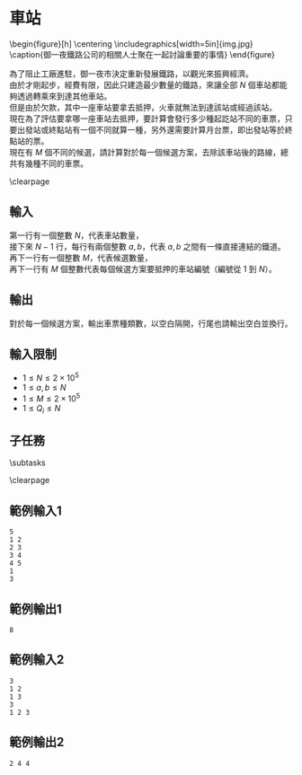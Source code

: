# 車站

\begin{figure}[h]
\centering
\includegraphics[width=5in]{img.jpg}
\caption{御一夜鐵路公司的相關人士聚在一起討論重要的事情}
\end{figure}

為了阻止工廠進駐，御一夜市決定重新發展鐵路，以觀光來振興經濟。  
由於才剛起步，經費有限，因此只建造最少數量的鐵路，來讓全部 $N$ 個車站都能夠透過轉乘來到達其他車站。  
但是由於欠款，其中一座車站要拿去抵押，火車就無法到達該站或經過該站。  
現在為了評估要拿哪一座車站去抵押，要計算會發行多少種起訖站不同的車票，只要出發站或終點站有一個不同就算一種，另外還需要計算月台票，即出發站等於終點站的票。  
現在有 $M$ 個不同的候選，請計算對於每一個候選方案，去除該車站後的路線，總共有幾種不同的車票。  

\clearpage

## 輸入
第一行有一個整數 $N$，代表車站數量，  
接下來 $N - 1$ 行，每行有兩個整數 $a, b$，代表 $a, b$ 之間有一條直接連結的鐵道。  
再下一行有一個整數 $M$，代表候選數量，  
再下一行有 $M$ 個整數代表每個候選方案要抵押的車站編號（編號從 $1$ 到 $N$）。  

## 輸出
對於每一個候選方案，輸出車票種類數，以空白隔開，行尾也請輸出空白並換行。  

## 輸入限制
- $1 \le N \le 2 \times 10^5$
- $1 \le a, b \le N$
- $1 \le M \le 2 \times 10^5$
- $1 \le Q_i \le N$

## 子任務
\subtasks

\clearpage

## 範例輸入1
```
5
1 2
2 3
3 4
4 5
1
3
```

## 範例輸出1
```
8
```

## 範例輸入2
```
3
1 2
1 3
3
1 2 3
```

## 範例輸出2
```
2 4 4
```
